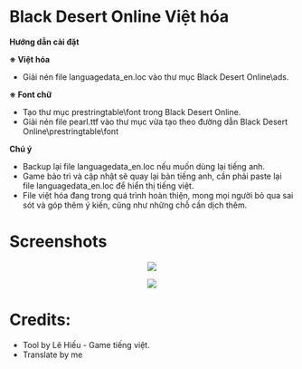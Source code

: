 # Black Desert Online Việt hóa
**Hướng dẫn cài đặt**

**※ Việt hóa**
- Giải nén file languagedata_en.loc vào thư mục Black Desert Online\ads.

**※ Font chữ**
- Tạo thư mục prestringtable\font trong Black Desert Online.
- Giải nén file pearl.ttf vào thư mục vừa tạo theo đường dẫn Black Desert Online\prestringtable\font

**Chú ý**
- Backup lại file languagedata_en.loc nếu muốn dùng lại tiếng anh.
- Game bảo trì và cập nhật sẽ quay lại bản tiếng anh, cần phải paste lại file languagedata_en.loc để hiển thị tiếng việt.
- File việt hóa đang trong quá trình hoàn thiện, mong mọi người bỏ qua sai sót và góp thêm ý kiến, cũng như những chỗ cần dịch thêm.

# Screenshots
<p align="center">
  <img width="" height="" src="https://i.imgur.com/yTBf0b4.png">
</p>

<p align="center">
  <img width="" height="" src="https://i.imgur.com/WgAoxQI.png">
</p>

# Credits:
- Tool by Lê Hiếu - Game tiếng việt.
- Translate by me
